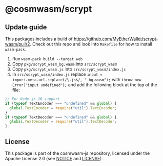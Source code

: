 # @cosmwasm/scrypt

## Update guide

This packages includes a build of https://github.com/MyEtherWallet/scrypt-wasm/pull/2.
Check out this repo and look into `Makefile` for how to install `wasm-pack`.

1. Run `wasm-pack build --target web`
2. Copy `pkg/scrypt_wasm_bg.wasm` into `src/scrypt_wasm`
3. Copy `pkg/scrypt_wasm.js` into `src/scrypt_wasm/index.js`
4. In `src/scrypt_wasm/index.js` replace `input = import.meta.url.replace(/\.js$/, "_bg.wasm");` with `throw new Error("input undefined");`
   and add the following block at the top of the file:

```js
// For Node.js 10 support
if (typeof TextEncoder === "undefined" && global) {
  global.TextEncoder = require("util").TextEncoder;
}
if (typeof TextDecoder === "undefined" && global) {
  global.TextDecoder = require("util").TextDecoder;
}
```

## License

This package is part of the cosmwasm-js repository, licensed under the Apache
License 2.0 (see
[NOTICE](https://github.com/confio/cosmwasm-js/blob/master/NOTICE) and
[LICENSE](https://github.com/confio/cosmwasm-js/blob/master/LICENSE)).
